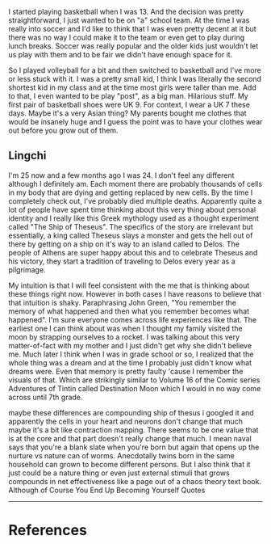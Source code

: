   

I started playing basketball when I was 13. And the decision was pretty straightforward, I just wanted to be on "a" school team. At the time I was really into soccer and I'd like to think that I was even pretty decent at it but there was no way I could make it to the team or even get to play during lunch breaks.
Soccer was really popular and the older kids just wouldn't let us play with them and to be fair we didn't have enough space for it. 

So I played volleyball for a bit and then switched to basketball and I've more or less stuck with it.  I was a pretty small kid, I think I was literally the second shortest kid in my class and at the time most girls were taller than me. Add to that, I even wanted to be play "post", as a big man. Hilarious stuff. My first pair of basketball shoes were UK 9. For context, I wear a UK 7 these days. Maybe it's a very Asian thing? My parents bought me clothes that would be insanely huge and I guess the point was to have your clothes wear out before you grow out of them. 

## Lingchi 
I'm 25 now and a few months ago I was 24. I don't feel any different although I definitely am. Each moment there are probably thousands of cells in my body that are dying and getting replaced by new cells. By the time I completely check out, I've probably died multiple deaths. Apparently quite a lot of people have spent time thinking about this very thing about personal identity and I really like this Greek mythology used as a thought experiment called "The Ship of Theseus". The specifics of the story are irrelevant but essentially, a  king called Theseus slays a monster and gets the hell out of there by getting on a ship on it's way to an island called to Delos. The people of Athens are super happy about this and to celebrate Theseus and his victory, they start a tradition of traveling to Delos every year as a pilgrimage.   

My intuition is that I will feel consistent with the me that is thinking about these things right now. However in both cases I have reasons to believe that that intuition is shaky. Paraphrasing John Green, "You remember the memory of what happened and then what you remember becomes what happened". I'm sure everyone comes across life experiences like that. The earliest one I can think about was when I thought my family visited the moon by strapping ourselves to a rocket. I was talking about this very matter-of-fact with my mother and I just didn't get why she didn't believe me. Much later I think when I was in grade school or so, I realized that the whole thing was a dream and at the time I probably just didn't know what dreams were.  Even that memory is pretty faulty 'cause I remember the visuals of that. Which are strikingly similar to Volume 16 of the Comic series Adventures of Tintin called Destination Moon which I would in no way come across until 7th grade. 



maybe these differences are compounding 
ship of thesus 
i googled it and apparently the cells in your heart and neurons don't change that much
maybe it's a bit like contraction mapping. There seems to be one value that is at the core and that part doesn't really change that much. I mean naval says that you're a blank slate when you're born but again that opens up the nurture vs nature can of worms. Anecdotally twins born in the same household can grown to become different persons. But I also think that it just could be a nature thing or even just external stimuli that grows compounds in net effectiveness like a page out of a chaos theory text book. 
Although of Course You End Up Becoming Yourself Quotes

---
# References
